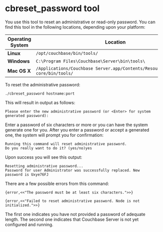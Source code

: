 
<a id="couchbase-admin-cbreset_password"></a>

# cbreset_password tool

You use this tool to reset an administrative or read-only password. You can find this tool in the following locations, depending upon your platform:

<a id="table-couchbase-admin-cmdline-cbdocloader-locs"></a>

Operating System | Location
-------------|----------------------------------------------------------------------------------
**Linux**    | `/opt/couchbase/bin/tools/`                                                      
**Windows**  | `C:\Program Files\Couchbase\Server\bin\tools\`                                   
**Mac OS X** | `/Applications/Couchbase Server.app/Contents/Resources/couchbase-core/bin/tools/`

To reset the administrative password:

    ./cbreset_password hostname:port
    
This will result in output as follows:

    Please enter the new administrative password (or <Enter> for system generated password):
    
Enter a password of six characters or more or you can have the system generate one for you. After you enter a password or accept a generated one, the system will prompt you for confirmation:

    Running this command will reset administrative password.
    Do you really want to do it? (yes/no)yes

Upon success you will see this output:

    Resetting administrative password...
    Password for user Administrator was successfully replaced. New password is Uxye76FJ
    
There are a few possible errors from this command:

    {error,<<"The password must be at least six characters.">>}
    
    {error,<<"Failed to reset administrative password. Node is not initialized.">>}
    
The first one indicates you have not provided a password of adequate length. The second one indicates that Couchbase Server is not yet configured and running.

 
